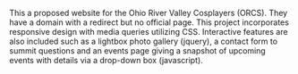 This a proposed website for the Ohio River Valley Cosplayers (ORCS). They have a domain with a redirect but no official page. This project incorporates responsive design with media queries utilizing CSS.  Interactive features are also included such as a lightbox photo gallery (jquery), a contact form to summit questions and an events page giving a snapshot of upcoming events with details via a drop-down box (javascript). 
